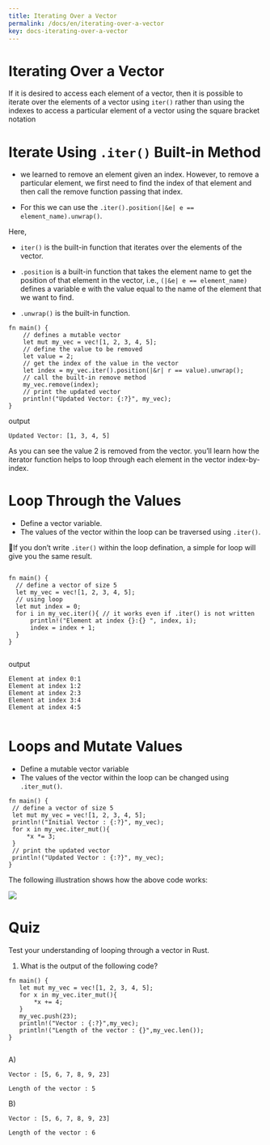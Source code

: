 ```yaml
---
title: Iterating Over a Vector
permalink: /docs/en/iterating-over-a-vector
key: docs-iterating-over-a-vector
---
```


# Iterating Over a Vector

If it is desired to access each element of a vector, then it is possible to iterate over the elements of a vector using `iter()` rather than using the indexes 
to access a particular element of a vector using the square bracket notation

# Iterate Using `.iter()` Built-in Method 

- we learned to remove an element given an index. However, to remove a particular element, we first need to find the index 
of that element and then call the remove function passing that index. 

- For this we can use the `.iter().position(|&e| e == element_name).unwrap()`.


Here, <br> 

   - `iter()` is the built-in function that iterates over the elements of the vector.

   - `.position` is a built-in function that takes the element name to get the position of that element in the vector, i.e., `(|&e| e == element_name)` defines a variable e with the value equal to the name of the element that we want to find.

   - `.unwrap()` is the built-in function.
   
   
```   
fn main() {
    // defines a mutable vector
    let mut my_vec = vec![1, 2, 3, 4, 5];
    // define the value to be removed
    let value = 2; 
    // get the index of the value in the vector
    let index = my_vec.iter().position(|&r| r == value).unwrap();
    // call the built-in remove method
    my_vec.remove(index);
    // print the updated vector
    println!("Updated Vector: {:?}", my_vec);
}

```
output 

```
Updated Vector: [1, 3, 4, 5]

```

As you can see the value 2 is removed from the vector.
you’ll learn how the iterator function helps to loop through each element in the vector index-by-index.
   
# Loop Through the Values 
   - Define a vector variable.
   - The values of the vector within the loop can be traversed using `.iter()`.
  
  📝If you don’t write `.iter()` within the loop defination, a simple for loop will give you the same result.
  
  
  ```
 
  fn main() {
    // define a vector of size 5   
    let my_vec = vec![1, 2, 3, 4, 5];
    // using loop
    let mut index = 0;
    for i in my_vec.iter(){ // it works even if .iter() is not written
        println!("Element at index {}:{} ", index, i);
        index = index + 1;
    }
}
  
  
  ```
  output 
  
  ```
  Element at index 0:1 
Element at index 1:2 
Element at index 2:3 
Element at index 3:4 
Element at index 4:5 
  
 
  ```
  
# Loops and Mutate Values 
  - Define a mutable vector variable
  - The values of the vector within the loop can be changed using `.iter_mut()`.
  
  
  ```
  fn main() {
   // define a vector of size 5
   let mut my_vec = vec![1, 2, 3, 4, 5];
   println!("Initial Vector : {:?}", my_vec);
   for x in my_vec.iter_mut(){
       *x *= 3;
   }
   // print the updated vector
   println!("Updated Vector : {:?}", my_vec);
}
  
  ```
  
  The following illustration shows how the above code works:
  
  ![](https://raw.githubusercontent.com/sangam14/RustLabs/master/img/iter-vector.png)
  
 # Quiz 

Test your understanding of looping through a vector in Rust.

1. What is the output of the following code?

```
fn main() {
   let mut my_vec = vec![1, 2, 3, 4, 5];
   for x in my_vec.iter_mut(){
       *x += 4;
   }
   my_vec.push(23); 
   println!("Vector : {:?}",my_vec);
   println!("Length of the vector : {}",my_vec.len());
}


```

A) 

```
Vector : [5, 6, 7, 8, 9, 23]

Length of the vector : 5

```
B)

```
Vector : [5, 6, 7, 8, 9, 23]

Length of the vector : 6

```



  
  
  








